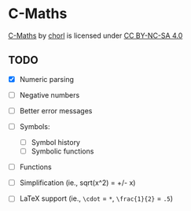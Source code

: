 # C-Maths
[C-Maths](https://github.com/ch0rl/C-Maths) by [chorl](https://chorl.dev) is licensed under [CC BY-NC-SA 4.0](http://creativecommons.org/licenses/by-nc-sa/4.0/?ref=chooser-v1)

## TODO
- [x] Numeric parsing
- [ ] Negative numbers
- [ ] Better error messages
- [ ] Symbols:
	- [ ] Symbol history
	- [ ] Symbolic functions
- [ ] Functions
- [ ] Simplification (ie., sqrt(x^2) = +/- x)
- [ ] LaTeX support (ie., `\cdot` = `*`, `\frac{1}{2}` = `.5`)

